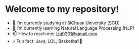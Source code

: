 # Welcome to my repository!

- 🔭 I’m currently studying at SiChuan University (SCU)
- 🌱 I’m currently learning Natural Language Processing (NLP)
- 📫 How to reach me: tzq0301@gmail.com
- ⚡ Fun fact: Java, LOL, Basketball🏀

